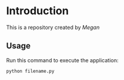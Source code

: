 # Introduction

This is a repository created by *Megan*

## Usage

Run this command to execute the application:

`python filename.py`

